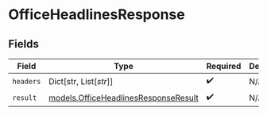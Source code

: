 # OfficeHeadlinesResponse


## Fields

| Field                                                                              | Type                                                                               | Required                                                                           | Description                                                                        |
| ---------------------------------------------------------------------------------- | ---------------------------------------------------------------------------------- | ---------------------------------------------------------------------------------- | ---------------------------------------------------------------------------------- |
| `headers`                                                                          | Dict[str, List[*str*]]                                                             | :heavy_check_mark:                                                                 | N/A                                                                                |
| `result`                                                                           | [models.OfficeHeadlinesResponseResult](../models/officeheadlinesresponseresult.md) | :heavy_check_mark:                                                                 | N/A                                                                                |